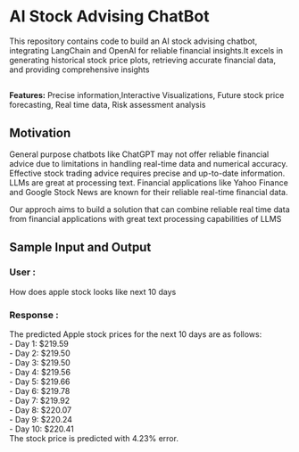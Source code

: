 <h1> AI Stock Advising ChatBot</h1>


<p>  This repository contains code to build an AI stock advising chatbot, integrating LangChain and OpenAI for reliable financial insights.It excels in generating historical stock price plots, retrieving accurate financial data, and providing comprehensive insights</p>
<h2></h2>
<p><strong> Features:</strong> Precise information,Interactive Visualizations, Future stock price forecasting, Real time data, Risk assessment analysis</p>
<h2>Motivation</h2>
<p>  General purpose chatbots like ChatGPT may not offer reliable financial advice due to limitations in handling real-time data and numerical accuracy. Effective stock trading advice requires precise and up-to-date information. LLMs are great at processing text. Financial applications like Yahoo Finance and Google Stock News are known for their reliable real-time financial data.</p>

<p>  Our approch aims to build a solution that can combine reliable real time data from financial applications with great text processing capabilities of LLMS</p>
<h2>Sample Input and Output </h2>
<p><h3>User :</h3> How does apple stock looks like next 10 days </p>
<p><h3>Response :</h3>
The predicted Apple stock prices for the next 10 days are as follows:<br>  
- Day 1: $219.59<br>  
- Day 2: $219.50<br>  
- Day 3: $219.50<br>  
- Day 4: $219.56<br>  
- Day 5: $219.66<br>  
- Day 6: $219.78<br>  
- Day 7: $219.92<br>  
- Day 8: $220.07<br>  
- Day 9: $220.24<br>  
- Day 10: $220.41<br>
The stock price is predicted with  4.23% error.
</p>

